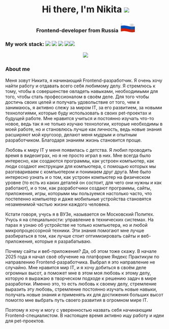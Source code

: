 <h1 align="center">Hi there, I'm Nikita
<img src="https://github.com/blackcater/blackcater/raw/main/images/Hi.gif" height="32"/></h1>
<h3 align="center">Frontend-developer from Russia <img src="https://github.com/ramach05/ramach05/blob/main/images/russian-flag.gif?raw=true"/ height="32"></h3>
<h3>My work stack: <img src="https://images.icon-icons.com/2107/PNG/512/file_type_html_icon_130541.png"/ height="32"> <img src="https://images.icon-icons.com/2107/PNG/512/file_type_css_icon_130661.png"/ height="32"> <img src="https://images.icon-icons.com/2108/PNG/512/javascript_icon_130900.png" height="32"> <img src="https://images.icon-icons.com/2429/PNG/512/figma_logo_icon_147289.png" height="32"/><img src="https://cdn.brandfetch.io/idqeSF6CKl/theme/dark/logo.svg?c=1dxbfHSJFAPEGdCLU4o5B" height="32"></h3>
<p align="center"><img src="https://github-readme-stats.vercel.app/api/top-langs/?username=nikita-pugachev&layout=compact"/></p>
<h3>About me</h3>
<p>Меня зовут Никита, я начинающий Frontend-разработчик. Я очень хочу найти работу и отдавать всего себя любимому делу. Я стремлюсь к тому, чтобы в совершенстве овладеть навыками, необходимыми для того, чтобы стать профессионалом в своём деле. Для того чтобы достичь своих целей и получать удовольствие от того, чем я занимаюсь, я активно слежу за миром IT, за его развитием, за новыми технологиями, которые буду использовать в своих pet-проектах и будущей работе. Мне нравится учиться и постоянно изучать что-то новое, ведь так я не только изучаю технологии, которые необходимы в моей работе, но и становлюсь лучше как личность, ведь новые знания расширяют мой кругозор, делают меня мудрым и опытным разработчиком. Благодаря знаниям жизнь становится проще.

Любовь к миру IT у меня появилась с детства. Я любил проводить время в видеоиграх, но я не просто играл в них. Мне всегда было интересно, как создаются программы, как устроен компьютер, как люди создают инструкции для компьютера, с помощью которых мы разговариваем с компьютером и понимаем друг друга. Мне было интересно узнать и о том, как устроен компьютер на физическом уровне (то есть из каких деталей он состоит, для чего они нужны и как работают), и о том, как разработчики создают программы, сайты, приложения, игры, которыми мы пользуемся настолько часто, что постепенно компьютер и даже мобильные устройства становятся незаменимой частью жизни каждого человека.

Кстати говоря, учусь я в ВУЗе, называется он Московский Политех. Учусь я на специальности: управление в технических системах. На парах я узнаю об устройстве не только компьютера, но и любой микропроцессорной техники. Эти знания помогают мне лучше разбираться в том, как лучше стоит оптимизировать сайты и веб-приложения, которые я разрабатываю.

Почему сайты и веб-приложения? Да, об этом тоже скажу. В начале 2025 года я начал своё обучение на платформе Яндекс Практикум по направлению Frontend-разработчика. Выбрал я это направление не случайно. Мне нравится мир IT, и я хочу добиться в своём деле огромных высот, а поможет мне в этом моя любовь к этому делу, которую я выражаю в творческом подходе к решению задач в мире разработки. Именно это, то есть любовь к своему делу, стремление выразить эту любовь, стремление постоянно изучать новые навыки, получать новые знания и применять их для достижения больших высот помогло мне выбрать путь своего развития в огромном мире IT.

Поэтому я хочу и могу с уверенностью назвать себя начинающим Frontend-специалистом. В настоящее время активно ищу работу и идеи для pet-проектов.</p>
